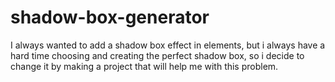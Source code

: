 # shadow-box-generator
I always wanted to add a shadow box effect in elements, but i always have a hard time choosing and creating the perfect shadow box, so i decide to change it by making a project that will help me with this problem.
